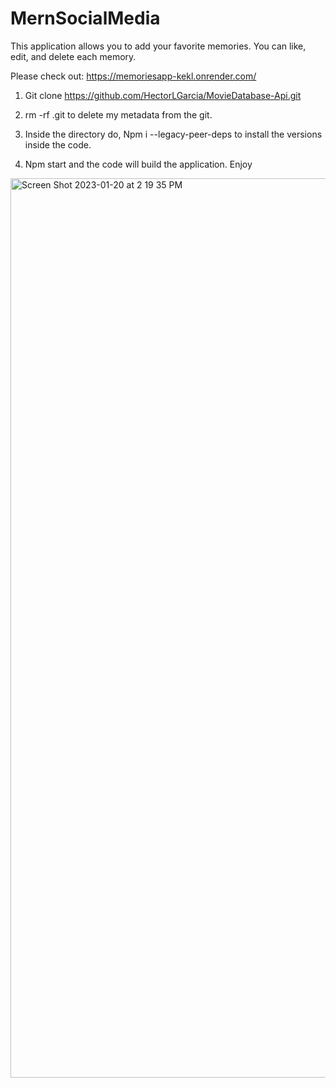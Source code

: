 # MernSocialMedia


This application allows you to add your favorite memories. You can like, edit, and delete each memory.

Please check out: https://memoriesapp-kekl.onrender.com/ 

1. Git clone https://github.com/HectorLGarcia/MovieDatabase-Api.git

2. rm -rf .git to delete my metadata from the git.

3. Inside the directory do, Npm i --legacy-peer-deps to install the versions inside the code.

4. Npm start and the code will build the application. Enjoy
<img width="1439" alt="Screen Shot 2023-01-20 at 2 19 35 PM" src="https://user-images.githubusercontent.com/104799041/213807212-d4af6f4a-8ed2-40fd-a6fe-dd4d5702a8e0.png">
